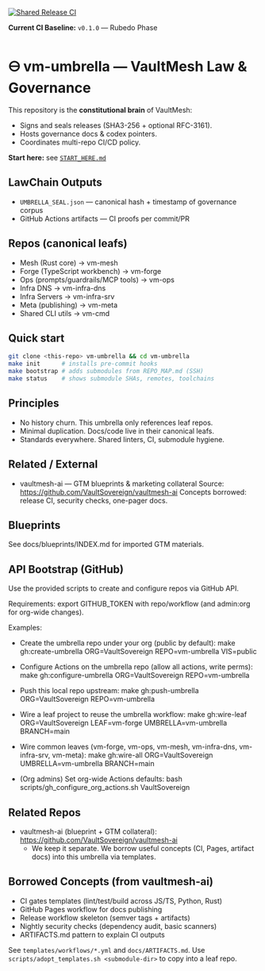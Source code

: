 [![Shared Release CI](https://github.com/VaultSovereign/vm-umbrella/actions/workflows/shared-release.yml/badge.svg)](https://github.com/VaultSovereign/vm-umbrella/actions/workflows/shared-release.yml)

**Current CI Baseline:** `v0.1.0` — Rubedo Phase

# 🜔 vm-umbrella — VaultMesh Law & Governance

This repository is the **constitutional brain** of VaultMesh:
- Signs and seals releases (SHA3-256 + optional RFC-3161).
- Hosts governance docs & codex pointers.
- Coordinates multi-repo CI/CD policy.

**Start here:** see [`START_HERE.md`](./START_HERE.md)

## LawChain Outputs
- `UMBRELLA_SEAL.json` — canonical hash + timestamp of governance corpus
- GitHub Actions artifacts — CI proofs per commit/PR

## Repos (canonical leafs)
- Mesh (Rust core) → vm-mesh
- Forge (TypeScript workbench) → vm-forge
- Ops (prompts/guardrails/MCP tools) → vm-ops
- Infra DNS → vm-infra-dns
- Infra Servers → vm-infra-srv
- Meta (publishing) → vm-meta
- Shared CLI utils → vm-cmd

## Quick start
```bash
git clone <this-repo> vm-umbrella && cd vm-umbrella
make init      # installs pre-commit hooks
make bootstrap # adds submodules from REPO_MAP.md (SSH)
make status    # shows submodule SHAs, remotes, toolchains
```

## Principles
- No history churn. This umbrella only references leaf repos.
- Minimal duplication. Docs/code live in their canonical leafs.
- Standards everywhere. Shared linters, CI, submodule hygiene.

## Related / External
- vaultmesh-ai — GTM blueprints & marketing collateral
  Source: https://github.com/VaultSovereign/vaultmesh-ai
  Concepts borrowed: release CI, security checks, one-pager docs.

## Blueprints
See docs/blueprints/INDEX.md for imported GTM materials.

## API Bootstrap (GitHub)
Use the provided scripts to create and configure repos via GitHub API.

Requirements: export GITHUB_TOKEN with repo/workflow (and admin:org for org-wide changes).

Examples:

- Create the umbrella repo under your org (public by default):
  make gh:create-umbrella ORG=VaultSovereign REPO=vm-umbrella VIS=public

- Configure Actions on the umbrella repo (allow all actions, write perms):
  make gh:configure-umbrella ORG=VaultSovereign REPO=vm-umbrella

- Push this local repo upstream:
  make gh:push-umbrella ORG=VaultSovereign REPO=vm-umbrella

- Wire a leaf project to reuse the umbrella workflow:
  make gh:wire-leaf ORG=VaultSovereign LEAF=vm-forge UMBRELLA=vm-umbrella BRANCH=main

- Wire common leaves (vm-forge, vm-ops, vm-mesh, vm-infra-dns, vm-infra-srv, vm-meta):
  make gh:wire-all ORG=VaultSovereign UMBRELLA=vm-umbrella BRANCH=main

- (Org admins) Set org-wide Actions defaults:
  bash scripts/gh_configure_org_actions.sh VaultSovereign

## Related Repos
- vaultmesh-ai (blueprint + GTM collateral): https://github.com/VaultSovereign/vaultmesh-ai
  - We keep it separate. We borrow useful concepts (CI, Pages, artifact docs) into this umbrella via templates.

## Borrowed Concepts (from vaultmesh-ai)
- CI gates templates (lint/test/build across JS/TS, Python, Rust)
- GitHub Pages workflow for docs publishing
- Release workflow skeleton (semver tags + artifacts)
- Nightly security checks (dependency audit, basic scanners)
- ARTIFACTS.md pattern to explain CI outputs

See `templates/workflows/*.yml` and `docs/ARTIFACTS.md`. Use `scripts/adopt_templates.sh <submodule-dir>` to copy into a leaf repo.
